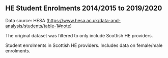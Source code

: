 ## HE Student Enrolments 2014/2015 to 2019/2020

Data source: HESA (https://www.hesa.ac.uk/data-and-analysis/students/table-1#note)

The original dataset was filtered to only include Scottish HE providers.

Student enrolments in Scottish HE providers. Includes data on female/male enrolments.
